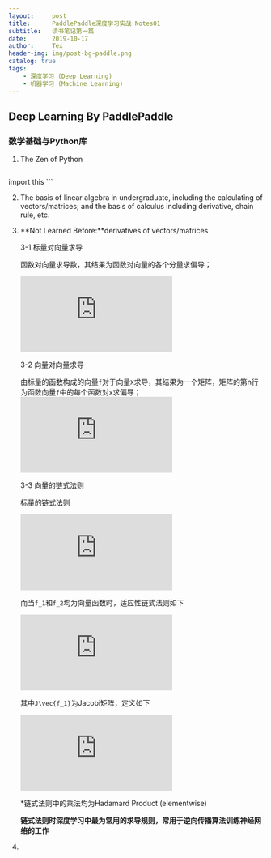 ```yaml
---
layout:     post
title:      PaddlePaddle深度学习实战 Notes01
subtitle:   读书笔记第一篇
date:       2019-10-17
author:     Tex
header-img: img/post-bg-paddle.png
catalog: true
tags:
    - 深度学习 (Deep Learning)
    - 机器学习 (Machine Learning)
---
```

## Deep Learning By PaddlePaddle
### 数学基础与Python库

1. The Zen of Python

    ```
import this
    ```

2. The basis of linear algebra in undergraduate, including the calculating of vectors/matrices; and the basis of calculus including derivative, chain rule, etc.
3. **Not Learned Before:**derivatives of vectors/matrices

    3-1 标量对向量求导

    函数对向量求导数，其结果为函数对向量的各个分量求偏导；

    ![](https://latex.codecogs.com/gif.latex?%5Cfrac%7B%5Cpartial%20f%28x%29%7D%7Bx%7D%3D%5Cbegin%7Bbmatrix%7D%20%5Cfrac%7B%5Cpartial%20f%28x%29%7D%7Bx_1%7D%5C%5C%20%5Cvdots%20%5C%5C%20%5Cfrac%7B%5Cpartial%20f%28x%29%7D%7Bx_p%7D%20%5Cend%7Bbmatrix%7D%5Cin%20%5Cmathbf%7BR%5Ep%7D)

    3-2 向量对向量求导
    
    由标量的函数构成的向量`f`对于向量`X`求导，其结果为一个矩阵，矩阵的第n行为函数向量`f`中的每个函数对`x`求偏导；
   ![](https://latex.codecogs.com/gif.latex?%5Cfrac%7B%5Cpartial%20f%28x%29%7D%7B%5Cpartial%20x%7D%3D%5Cbegin%7Bbmatrix%7D%20%5Cfrac%7B%5Cpartial%20f_1%7D%7B%5Cpartial%20x_1%7D%20%26%20%5Cldots%20%26%20%5Cfrac%7B%5Cpartial%20f_q%7D%7B%5Cpartial%20x_1%7D%5C%5C%20%5Cvdots%20%26%20%5Cddots%20%26%5Cvdots%20%5C%5C%20%5Cfrac%7B%5Cpartial%20f_1%7D%7B%5Cpartial%20x_p%7D%20%26%20%5Cldots%20%26%20%5Cfrac%7B%5Cpartial%20f_q%7D%7B%5Cpartial%20x_p%7D%5C%5C%20%5Cend%7Bbmatrix%7D%5Cin%20R%5E%7Bp%5Ctimes%20q%7D)

    3-3 向量的链式法则

    标量的链式法则

    ![](https://latex.codecogs.com/gif.latex?%5Cfrac%7B%5Cpartial%20g%7D%7B%5Cpartial%20x_1%7D%3D%5Cfrac%7B%5Cpartial%20g%7D%7B%5Cpartial%20f_1%7D%5Cfrac%7B%5Cpartial%20f_1%7D%7B%5Cpartial%20x_1%7D&plus;%5Cfrac%7B%5Cpartial%20g%7D%7B%5Cpartial%20f_2%7D%5Cfrac%7B%5Cpartial%20f_2%7D%7B%5Cpartial%20x_1%7D)

    而当`f_1`和`f_2`均为向量函数时，适应性链式法则如下

    ![](https://latex.codecogs.com/gif.latex?%5Cfrac%7B%5Cpartial%20%5Cvec%7Bg%7D%7D%7B%5Cpartial%20x_1%7D%3DJ%5Cvec%7Bf_1%7D%5Cfrac%7B%5Cpartial%20%5Cvec%7Bf_1%7D%7D%7B%5Cpartial%20x_1%7D&plus;J%5Cvec%7Bf_2%7D%5Cfrac%7B%5Cpartial%20%5Cvec%7Bf_2%7D%7D%7B%5Cpartial%20x_1%7D)

    其中`J\vec{f_1}`为Jacobi矩阵，定义如下

    ![](https://latex.codecogs.com/gif.latex?J%5Cvec%7Bf_1%7D%3D%5Cbegin%7Bbmatrix%7D%20%5Cfrac%7B%5Cpartial%20%5Cvec%7Bf_1%7D%7D%7B%5Cpartial%20x_1%7D%20%26%20%5Ccdots%20%26%20%5Cfrac%7B%5Cpartial%20%5Cvec%7Bf_1%7D%7D%7B%5Cpartial%20x_n%7D%5C%5C%20%5Cvdots%20%26%20%5Cddots%20%26%20%5Cvdots%20%5C%5C%20%5Cfrac%7B%5Cpartial%20%5Cvec%7Bf_m%7D%7D%7B%5Cpartial%20x_1%7D%20%26%20%5Ccdots%20%26%20%5Cfrac%7B%5Cpartial%20%5Cvec%7Bf_m%7D%7D%7B%5Cpartial%20x_n%7D%20%5Cend%7Bbmatrix%7D%28i%3D1%2C2%2C%5Cldots%2Cm%29)

    *链式法则中的乘法均为Hadamard Product (elementwise)
    
    **链式法则时深度学习中最为常用的求导规则，常用于逆向传播算法训练神经网络的工作**

4. 